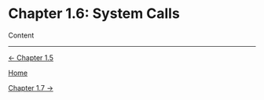 # Chapter 1.6: System Calls

Content

---

[← Chapter 1.5](Chapter%201%20%205fcb9.md)

[Home](../../AiredDev%20b02d5/Notes%20on%20M%2061e3e.md)

[Chapter 1.7 →](Chapter%201%20%207b67e.md)